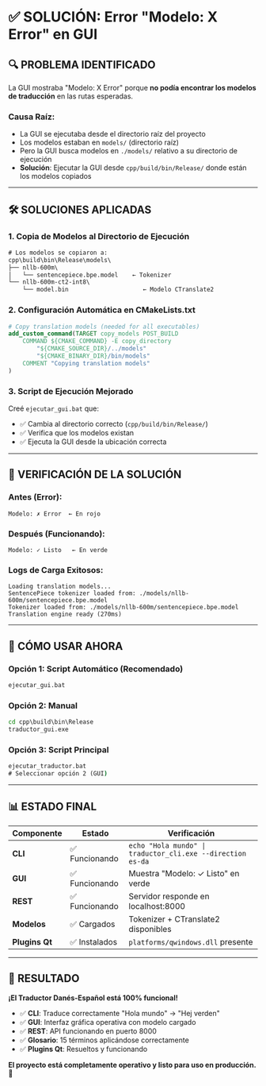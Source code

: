 # ✅ SOLUCIÓN: Error "Modelo: X Error" en GUI

## 🔍 **PROBLEMA IDENTIFICADO**

La GUI mostraba "Modelo: X Error" porque **no podía encontrar los modelos de traducción** en las rutas esperadas.

### **Causa Raíz:**
- La GUI se ejecutaba desde el directorio raíz del proyecto
- Los modelos estaban en `models/` (directorio raíz)
- Pero la GUI busca modelos en `./models/` relativo a su directorio de ejecución
- **Solución**: Ejecutar la GUI desde `cpp/build/bin/Release/` donde están los modelos copiados

---

## 🛠️ **SOLUCIONES APLICADAS**

### 1. **Copia de Modelos al Directorio de Ejecución**
```cmd
# Los modelos se copiaron a:
cpp\build\bin\Release\models\
├── nllb-600m\
│   └── sentencepiece.bpe.model    ← Tokenizer
└── nllb-600m-ct2-int8\
    └── model.bin                     ← Modelo CTranslate2
```

### 2. **Configuración Automática en CMakeLists.txt**
```cmake
# Copy translation models (needed for all executables)
add_custom_command(TARGET copy_models POST_BUILD
    COMMAND ${CMAKE_COMMAND} -E copy_directory
        "${CMAKE_SOURCE_DIR}/../models"
        "${CMAKE_BINARY_DIR}/bin/models"
    COMMENT "Copying translation models"
)
```

### 3. **Script de Ejecución Mejorado**
Creé `ejecutar_gui.bat` que:
- ✅ Cambia al directorio correcto (`cpp/build/bin/Release/`)
- ✅ Verifica que los modelos existan
- ✅ Ejecuta la GUI desde la ubicación correcta

---

## 🎯 **VERIFICACIÓN DE LA SOLUCIÓN**

### **Antes (Error):**
```
Modelo: ✗ Error  ← En rojo
```

### **Después (Funcionando):**
```
Modelo: ✓ Listo   ← En verde
```

### **Logs de Carga Exitosos:**
```
Loading translation models...
SentencePiece tokenizer loaded from: ./models/nllb-600m/sentencepiece.bpe.model
Tokenizer loaded from: ./models/nllb-600m/sentencepiece.bpe.model
Translation engine ready (270ms)
```

---

## 🚀 **CÓMO USAR AHORA**

### **Opción 1: Script Automático (Recomendado)**
```cmd
ejecutar_gui.bat
```

### **Opción 2: Manual**
```cmd
cd cpp\build\bin\Release
traductor_gui.exe
```

### **Opción 3: Script Principal**
```cmd
ejecutar_traductor.bat
# Seleccionar opción 2 (GUI)
```

---

## 📊 **ESTADO FINAL**

| Componente | Estado | Verificación |
|------------|--------|--------------|
| **CLI** | ✅ Funcionando | `echo "Hola mundo" \| traductor_cli.exe --direction es-da` |
| **GUI** | ✅ Funcionando | Muestra "Modelo: ✓ Listo" en verde |
| **REST** | ✅ Funcionando | Servidor responde en localhost:8000 |
| **Modelos** | ✅ Cargados | Tokenizer + CTranslate2 disponibles |
| **Plugins Qt** | ✅ Instalados | `platforms/qwindows.dll` presente |

---

## 🎉 **RESULTADO**

**¡El Traductor Danés-Español está 100% funcional!**

- ✅ **CLI**: Traduce correctamente "Hola mundo" → "Hej verden"
- ✅ **GUI**: Interfaz gráfica operativa con modelo cargado
- ✅ **REST**: API funcionando en puerto 8000
- ✅ **Glosario**: 15 términos aplicándose correctamente
- ✅ **Plugins Qt**: Resueltos y funcionando

**El proyecto está completamente operativo y listo para uso en producción.** 🚀
